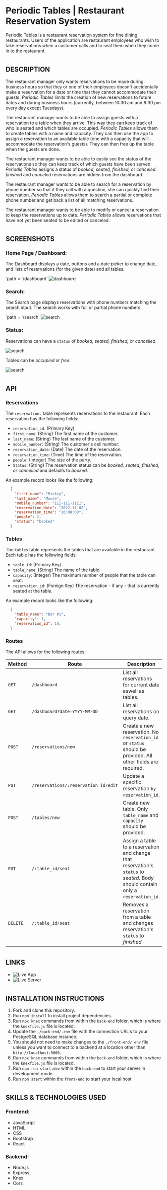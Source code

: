 #
# Periodic Tables | Restaurant Reservation System


Periodic Tables is a restaurant reservation system for fine dining restaurants. Users of the application are restaurant employees who wish to take reservations when a customer calls and to seat them when they come in to the restaurant.

#
## DESCRIPTION


The restaurant manager only wants reservations to be made during business hours so that they or one of their employees doesn't accidentally make a reservation for a date or time that they cannot accommodate their guests. _Periodic Tables_ limits the creation of new reservations to future dates and during business hours (currently, between 10:30 am and 9:30 pm every day except Tuesdays).

The restaurant manager wants to be able to assign guests with a reservation to a table when they arrive. This way they can keep track of who is seated and which tables are occupied. _Periodic Tables_ allows them to create tables with a name and capacity. They can then use the app to assign a reservation to an available table (one with a capacity that will accommodate the reservation's guests). They can then free up the table when the guests are done.

The restaurant manager wants to be able to easily see the status of the reservations so they can keep track of which guests have been served. _Periodic Tables_ assigns a status of _booked, seated, finished,_ or _canceled_. _finished_ and _canceled_ reservations are hidden from the dashboard.

The restaurant manager wants to be able to search for a reservation by phone number so that if they call with a question, she can quickly find their reservation. _Periodic Tables_ allows them to search a partial or complete phone number and get back a list of all matching reservations.

The restaurant manager wants to be able to modify or cancel a reservation to keep the reservations up to date. _Periodic Tables_ allows reservations that have not yet been seated to be edited or canceled.



#
## SCREENSHOTS

### Home Page / Dashboard:

The Dashboard displays a date, buttons and a date picker to change date, and lists of reservations (for the given date) and all tables.

`path = '/dashboard'
![dashboard](https://github.com/Cpool07/Restaurant-Reservation/blob/main/front-end/src/screenshots/dashboard.png)

### Search:

The Search page displays reservations with phone numbers matching the search input. The search works with full or partial phone numbers.

`path = '/search'
![search](https://github.com/Cpool07/Restaurant-Reservation/blob/main/front-end/src/screenshots/search.png)

### Status:

Reservations can have a `status` of _booked, seated, finished,_ or _cancelled_.

![search](https://github.com/Cpool07/Restaurant-Reservation/blob/main/front-end/src/screenshots/status.PNG)

Tables can be _occupied_ or _free_.

![search](https://github.com/Cpool07/Restaurant-Reservation/blob/main/front-end/src/screenshots/table-status.png)

#
## API

### Reservations

The `reservations` table represents reservations to the restaurant. Each reservation has the following fields:

- `reservation_id`: (Primary Key)
- `first_name`: (String) The first name of the customer.
- `last_name`: (String) The last name of the customer.
- `mobile_number`: (String) The customer's cell number.
- `reservation_date`: (Date) The date of the reservation.
- `reservation_time`: (Time) The time of the reservation.
- `people`: (Integer) The size of the party.
- `Status`: (String) The reservation status can be _booked, seated, finished, or cancelled_ and defaults to _booked._

An example record looks like the following:

```json
  {
    "first_name": "Mickey",
    "last_name": "Mouse",
    "mobile_number": "111-111-1111",
    "reservation_date": "2022-11-02",
    "reservation_time": "16:00:00",
    "people": 2,
    "status": "booked"
  }
```

### Tables

The `tables` table represents the tables that are available in the restaurant. Each table has the following fields:

- `table_id`: (Primary Key)
- `table_name`: (String) The name of the table.
- `capacity`: (Integer) The maximum number of people that the table can seat.
- `reservation_id`: (Foreign Key) The reservation - if any - that is currently seated at the table.

An example record looks like the following:

```json
  {
    "table_name": "Bar #1",
    "capacity": 1,
    "reservation_id": 10,
  }
```
### Routes

The API allows for the following routes:

Method | Route | Description
 -|-|-
| `GET` | `/dashboard` | List all reservations for current date aswell as tables.
| `GET` | `/dashboard?date=YYYY-MM-DD` | List all reservations on query date.
| `POST` | `/reservations/new` | Create a new reservation. No `reservation_id` or `status` should be provided. All other fields are required.
| `PUT` | `/reservations/:reservation_id/edit` | Update a specific reservation `by reservation_id`.
| `POST` | `/tables/new` | Create new table. Only `table_name` and `capacity` should be provided.
| `PUT` | `/:table_id/seat` | Assign a table to a reservation and change that reservation's `status` to _seated_. Body should contain only a `reservation_id`.
| `DELETE` | `/:table_id/seat` | Removes a reservation from a table and changes reservation's `status` to _finished_

#
## LINKS

* ![Live App](https://restaurant-reservation-client-hfc1.onrender.com)
* ![Live Server](https://restaurant-reservation-server-rmsi.onrender.com)

#
## INSTALLATION INSTRUCTIONS

1. Fork and clone this repository.
1. Run `npm install` to install project dependencies.
1. Run `npx knex` commands from within the `back-end` folder, which is where the `knexfile.js` file is located.
1. Update the `./back-end/.env` file with the connection URL's to your PostgreSQL database instance.
1. You should not need to make changes to the `./front-end/.env` file unless you want to connect to a backend at a location other than `http://localhost:5000`.
1. Run `npx knex` commands from within the `back-end` folder, which is where the `knexfile.js` file is located.
1. Run `npm run start:dev` within the `back-end` to start your server in development mode.
1. Run `npm start` within the `front-end` to start your local host

#
## SKILLS & TECHNOLOGIES USED
### Frontend:
* JavaScript 
* HTML
* CSS
* Bootstrap
* React

### Backend:
* Node.js 
* Express
* Knex 
* Cors


